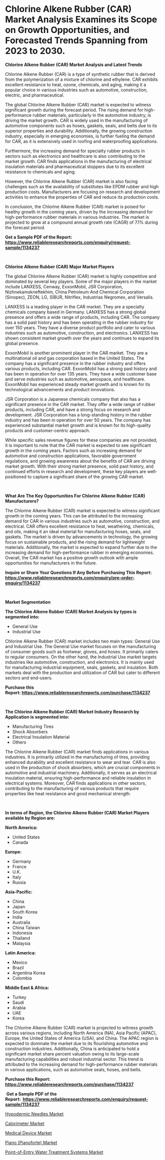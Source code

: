 <p><h1>Chlorine Alkene Rubber (CAR) Market Analysis Examines its Scope on Growth Opportunities, and Forecasted Trends Spanning from 2023 to 2030.</h1></p><p><strong>Chlorine Alkene Rubber (CAR) Market Analysis and Latest Trends</strong></p>
<p><p>Chlorine Alkene Rubber (CAR) is a type of synthetic rubber that is derived from the polymerization of a mixture of chlorine and ethylene. CAR exhibits excellent resistance to heat, ozone, chemicals, and aging, making it a popular choice in various industries such as automotive, construction, electric, and pharmaceutical.</p><p>The global Chlorine Alkene Rubber (CAR) market is expected to witness significant growth during the forecast period. The rising demand for high-performance rubber materials, particularly in the automotive industry, is driving the market growth. CAR is widely used in the manufacturing of automotive components such as hoses, gaskets, seals, and belts due to its superior properties and durability. Additionally, the growing construction industry, especially in emerging economies, is further fueling the demand for CAR, as it is extensively used in roofing and waterproofing applications.</p><p>Furthermore, the increasing demand for specialty rubber products in sectors such as electronics and healthcare is also contributing to the market growth. CAR finds applications in the manufacturing of electrical insulation materials and pharmaceutical stoppers due to its excellent resistance to chemicals and aging.</p><p>However, the Chlorine Alkene Rubber (CAR) market is also facing challenges such as the availability of substitutes like EPDM rubber and high production costs. Manufacturers are focusing on research and development activities to enhance the properties of CAR and reduce its production costs.</p><p>In conclusion, the Chlorine Alkene Rubber (CAR) market is poised for healthy growth in the coming years, driven by the increasing demand for high-performance rubber materials in various industries. The market is projected to grow at a compound annual growth rate (CAGR) of 7.1% during the forecast period.</p></p>
<p><strong>Get a Sample PDF of the Report:&nbsp; <a href="https://www.reliableresearchreports.com/enquiry/request-sample/1134237">https://www.reliableresearchreports.com/enquiry/request-sample/1134237</a></strong></p>
<p>&nbsp;</p>
<p><strong>Chlorine Alkene Rubber (CAR) Major Market Players</strong></p>
<p><p>The global Chlorine Alkene Rubber (CAR) market is highly competitive and dominated by several key players. Some of the major players in the market include LANXESS, Cenway, ExxonMobil, JSR Corporation, Nizhnekamskneftekhim, China Petroleum And Chemical Corporation (Sinopec), ZEON, LG, SIBUR, Nitriflex, Industrias Negromex, and Versalis.</p><p>LANXESS is a leading player in the CAR market. They are a specialty chemicals company based in Germany. LANXESS has a strong global presence and offers a wide range of products, including CAR. The company has a solid past history and has been operating in the rubber industry for over 150 years. They have a diverse product portfolio and cater to various industries such as automotive, construction, and electronics. LANXESS has shown consistent market growth over the years and continues to expand its global presence.</p><p>ExxonMobil is another prominent player in the CAR market. They are a multinational oil and gas corporation based in the United States. The company has a significant presence in the rubber industry and offers various products, including CAR. ExxonMobil has a strong past history and has been in operation for over 135 years. They have a wide customer base and serve industries such as automotive, aerospace, and healthcare. ExxonMobil has experienced steady market growth and is known for its technological advancements and product innovations.</p><p>JSR Corporation is a Japanese chemicals company that also has a significant presence in the CAR market. They offer a wide range of rubber products, including CAR, and have a strong focus on research and development. JSR Corporation has a long-standing history in the rubber industry and has been in operation for over 50 years. The company has experienced substantial market growth and is known for its high-quality products and customer-centric approach.</p><p>While specific sales revenue figures for these companies are not provided, it is important to note that the CAR market is expected to see significant growth in the coming years. Factors such as increasing demand for automotive and construction applications, favorable government regulations, and growing awareness about the benefits of CAR are driving market growth. With their strong market presence, solid past history, and continued efforts in research and development, these key players are well-positioned to capture a significant share of the growing CAR market.</p></p>
<p>&nbsp;</p>
<p><strong>What Are The Key Opportunities For Chlorine Alkene Rubber (CAR) Manufacturers?</strong></p>
<p><p>The Chlorine Alkene Rubber (CAR) market is expected to witness significant growth in the coming years. This can be attributed to the increasing demand for CAR in various industries such as automotive, construction, and electrical. CAR offers excellent resistance to heat, weathering, chemicals, and oils, making it an ideal material for manufacturing hoses, seals, and gaskets. The market is driven by advancements in technology, the growing focus on sustainable products, and the rising demand for lightweight materials. Additionally, the market is expected to expand further due to the increasing demand for high-performance rubber in emerging economies. Overall, the CAR market has a positive growth outlook with ample opportunities for manufacturers in the future.</p></p>
<p><strong>Inquire or Share Your Questions If Any Before Purchasing This Report: <a href="https://www.reliableresearchreports.com/enquiry/pre-order-enquiry/1134237">https://www.reliableresearchreports.com/enquiry/pre-order-enquiry/1134237</a></strong></p>
<p>&nbsp;</p>
<p><strong>Market Segmentation</strong></p>
<p><strong>The Chlorine Alkene Rubber (CAR) Market Analysis by types is segmented into:</strong></p>
<p><ul><li>General Use</li><li>Industrial Use</li></ul></p>
<p><p>Chlorine Alkene Rubber (CAR) market includes two main types: General Use and Industrial Use. The General Use market focuses on the manufacturing of consumer goods such as footwear, gloves, and hoses. It primarily caters to regular consumers. On the other hand, the Industrial Use market targets industries like automotive, construction, and electronics. It is mainly used for manufacturing industrial equipment, seals, gaskets, and insulation. Both markets deal with the production and utilization of CAR but cater to different sectors and end-users.</p></p>
<p><strong>Purchase this Report:&nbsp;<a href="https://www.reliableresearchreports.com/purchase/1134237">https://www.reliableresearchreports.com/purchase/1134237</a></strong></p>
<p>&nbsp;</p>
<p><strong>The Chlorine Alkene Rubber (CAR) Market Industry Research by Application is segmented into:</strong></p>
<p><ul><li>Manufacturing Tires</li><li>Shock Absorbers</li><li>Electrical Insulation Material</li><li>Others</li></ul></p>
<p><p>The Chlorine Alkene Rubber (CAR) market finds applications in various industries. It is primarily utilized in the manufacturing of tires, providing enhanced durability and excellent resistance to wear and tear. CAR is also used in the production of shock absorbers, which are crucial components in automotive and industrial machinery. Additionally, it serves as an electrical insulation material, ensuring high-performance and reliable insulation in electrical systems. Moreover, CAR finds applications in other sectors, contributing to the manufacturing of various products that require properties like heat resistance and good mechanical strength.</p></p>
<p>&nbsp;</p>
<p><strong>In terms of Region, the Chlorine Alkene Rubber (CAR) Market Players available by Region are:</strong></p>
<p>
    <p> <strong> North America: </strong>
        <ul>
            <li>United States</li>
            <li>Canada</li>
        </ul>
        </p> 
    <p> <strong> Europe: </strong>
        <ul>
            <li>Germany</li>
            <li>France</li>
            <li>U.K.</li>
            <li>Italy</li>
            <li>Russia</li>
        </ul>
        </p> 
    <p> <strong> Asia-Pacific: </strong>
        <ul>
            <li>China</li>
            <li>Japan</li>
            <li>South Korea</li>
            <li>India</li>
            <li>Australia</li>
            <li>China Taiwan</li>
            <li>Indonesia</li>
            <li>Thailand</li>
            <li>Malaysia</li>
        </ul>
        </p> 
    <p> <strong> Latin America: </strong>
        <ul>
            <li>Mexico</li>
            <li>Brazil</li>
            <li>Argentina Korea</li>
            <li>Colombia</li>
        </ul>
        </p> 
    <p> <strong> Middle East & Africa: </strong>
        <ul>
            <li>Turkey</li>
            <li>Saudi</li>
            <li>Arabia</li>
            <li>UAE</li>
            <li>Korea</li>
        </ul>
    </p>
    </p>
<p><p>The Chlorine Alkene Rubber (CAR) market is projected to witness growth across various regions, including North America (NA), Asia Pacific (APAC), Europe, the United States of America (USA), and China. The APAC region is expected to dominate the market due to its flourishing automotive and construction industries. Additionally, China is anticipated to hold a significant market share percent valuation owing to its large-scale manufacturing capabilities and robust industrial sector. This trend is attributed to the increasing demand for high-performance rubber materials in various applications, such as automotive seals, hoses, and belts.</p></p>
<p><strong>Purchase this Report: <a href="https://www.reliableresearchreports.com/purchase/1134237">https://www.reliableresearchreports.com/purchase/1134237</a></strong></p>
<p>&nbsp;<strong>Get a Sample PDF of the Report:&nbsp;&nbsp;<a href="https://www.reliableresearchreports.com/enquiry/request-sample/1134237">https://www.reliableresearchreports.com/enquiry/request-sample/1134237</a></strong></p>
<p><strong></strong></p>
<p><p><a href="https://www.linkedin.com/pulse/hypodermic-needles-market-challenges-opportunities-growth-drivers-xwgbc/">Hypodermic Needles Market</a></p><p><a href="https://www.linkedin.com/pulse/decoding-calorimeter-market-deep-dive-latest-trends-segmentation-qou4c/">Calorimeter Market</a></p><p><a href="https://www.linkedin.com/pulse/medical-device-market-size-growth-forecast-from-2023--mje7c/">Medical Device Market</a></p><p><a href="https://medium.com/@kabirkhanrp23/piano-pianoforte-market-size-reveals-the-best-marketing-channels-in-global-industry-b28e8c6d0f66">Piano (Pianoforte) Market</a></p><p><a href="https://medium.com/@sanjubabarp23/point-of-entry-water-treatment-systems-market-research-report-its-history-and-forecast-2023-to-1d2b9ec8809c">Point-of-Entry Water Treatment Systems Market</a></p></p>